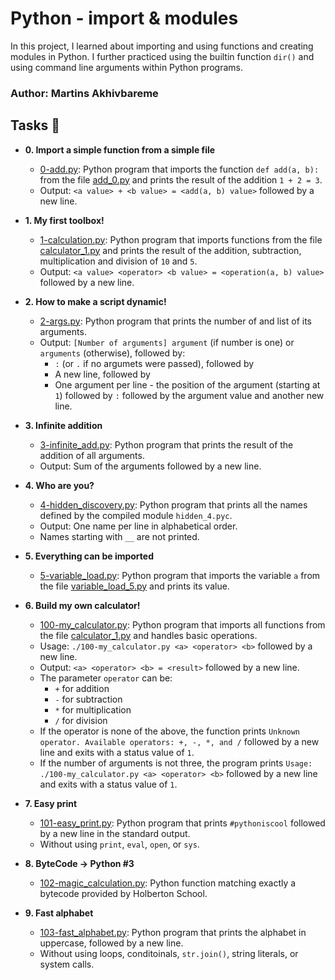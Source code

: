 # Python - import & modules

In this project, I learned about importing and using functions and creating modules in Python. I further practiced using the builtin function `dir()` and using command line arguments within Python programs.

### Author: Martins Akhivbareme

## Tasks :page_with_curl:

- **0. Import a simple function from a simple file**

  - [0-add.py](./0-add.py): Python program that imports the function `def add(a, b):` from the file [add_0.py](./add_0.py) and prints the result of the addition `1 + 2 = 3`.
  - Output: `<a value> + <b value> = <add(a, b) value>` followed by a new line.

- **1. My first toolbox!**

  - [1-calculation.py](./1-calculation.py): Python program that imports functions from the file [calculator_1.py](./1-calculator.py) and prints the result of the addition, subtraction, multiplication and division of `10` and `5`.
  - Output: `<a value> <operator> <b value> = <operation(a, b) value>` followed by a new line.

- **2. How to make a script dynamic!**

  - [2-args.py](./2-args.py): Python program that prints the number of and list of its arguments.
  - Output: `[Number of arguments] argument` (if number is one) or `arguments` (otherwise), followed by:
    - `:` (or `.` if no argumets were passed), followed by
    - A new line, followed by
    - One argument per line - the position of the argument (starting at `1`) followed by `:` followed by the argument value and another new line.

- **3. Infinite addition**

  - [3-infinite_add.py](./3-infinite_add.py): Python program that prints the result of the addition of all arguments.
  - Output: Sum of the arguments followed by a new line.

- **4. Who are you?**

  - [4-hidden_discovery.py](./4-hidden_discovery.py): Python program that prints all the names defined by the compiled module `hidden_4.pyc`.
  - Output: One name per line in alphabetical order.
  - Names starting with `__` are not printed.

- **5. Everything can be imported**

  - [5-variable_load.py](./5-variable_load.py): Python program that imports the variable `a` from the file [variable_load_5.py](./variable_load_5.py) and prints its value.

- **6. Build my own calculator!**

  - [100-my_calculator.py](./100-my_calculator.py): Python program that imports all functions from the file [calculator_1.py](./calculator_1.py) and handles basic operations.
  - Usage: `./100-my_calculator.py <a> <operator> <b>` followed by a new line.
  - Output: `<a> <operator> <b> = <result>` followed by a new line.
  - The parameter `operator` can be:
    - `+` for addition
    - `-` for subtraction
    - `*` for multiplication
    - `/` for division
  - If the operator is none of the above, the function prints `Unknown operator. Available operators: +, -, *, and /` followed by a new line and exits with a status value of `1`.
  - If the number of arguments is not three, the program prints `Usage: ./100-my_calculator.py <a> <operator> <b>` followed by a new line and exits with a status value of `1`.

- **7. Easy print**

  - [101-easy_print.py](./101-easy_print.py): Python program that prints `#pythoniscool` followed by a new line in the standard output.
  - Without using `print`, `eval`, `open`, or `sys`.

- **8. ByteCode -> Python #3**

  - [102-magic_calculation.py](./102-magic_calculation.py): Python function matching exactly a bytecode provided by Holberton School.

- **9. Fast alphabet**
  - [103-fast_alphabet.py](./103-fast_alphabet.py): Python program that prints the alphabet in uppercase, followed by a new line.
  - Without using loops, conditoinals, `str.join()`, string literals, or system calls.
